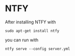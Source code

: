 # NTFY
After installing NTFY with
```
sudo apt-get install ntfy
```
you can run with
```
ntfy serve --config server.yml
```
